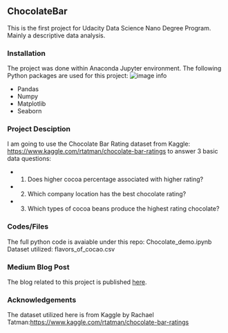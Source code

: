 ## ChocolateBar
This is the first project for Udacity Data Science Nano Degree Program. Mainly a descriptive data analysis.

### Installation
The project was done within Anaconda Jupyter environment. The following Python packages are used for this project:
![image info](https://media.cloudbooklet.com/wp-content/uploads/2019/01/03054301/bc5a6faa-how-to-install-anaconda-on-ubuntu-18.04-lts-google-cloud.jpg)
* Pandas
* Numpy
* Matplotlib
* Seaborn

### Project Desciption
I am going to use the Chocolate Bar Rating dataset from Kaggle: https://www.kaggle.com/rtatman/chocolate-bar-ratings to answer 3 basic data questions:

* 1. Does higher cocoa percentage associated with higher rating?  
* 2. Which company location has the best chocolate rating?
* 3. Which types of cocoa beans produce the highest rating chocolate?

### Codes/Files
The full python code is avaiable under this repo: Chocolate_demo.ipynb
Dataset utilized: flavors_of_cocao.csv

### Medium Blog Post
The blog related to this project is published [here](https://medium.com/@chengyi0220/what-makes-great-chocolate-b6f23f0396a1).

### Acknowledgements
The dataset utilized here is from Kaggle by Rachael Tatman:https://www.kaggle.com/rtatman/chocolate-bar-ratings

